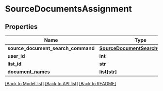 # SourceDocumentsAssignment

## Properties
Name | Type | Description | Notes
------------ | ------------- | ------------- | -------------
**source_document_search_command** | [**SourceDocumentSearchCommand**](SourceDocumentSearchCommand.md) |  | [optional] 
**user_id** | **int** |  | [optional] 
**list_id** | **str** |  | [optional] 
**document_names** | **list[str]** |  | [optional] 

[[Back to Model list]](../README.md#documentation-for-models) [[Back to API list]](../README.md#documentation-for-api-endpoints) [[Back to README]](../README.md)

